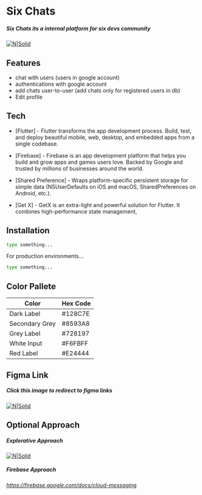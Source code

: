 # Six Chats
##### _Six Chats its a internal platform for six devs community_

[![N|Solid](https://cldup.com/dTxpPi9lDf.thumb.png)]()

## Features
- chat with users (users in google account)
- authentications with google account
- add chats user-to-user (add chats only for registered users in db)
- Edit profile

## Tech

- [Flutter] - Flutter transforms the app development process. Build, test, and deploy beautiful mobile, web, desktop, and embedded apps from a single codebase.

- [Firebase] - Firebase is an app development platform that helps you build and grow apps and games users love. Backed by Google and trusted by millions of businesses around the world.
- [Shared Preference] - Wraps platform-specific persistent storage for simple data (NSUserDefaults on iOS and macOS, SharedPreferences on Android, etc.).
- [Get X] - GetX is an extra-light and powerful solution for Flutter. It combines high-performance state management,



## Installation


```sh
type something...
```

For production environments...

```sh
type something...
```

## Color Pallete


| Color | Hex Code |
| ------ | ------ |
| Dark Label | #128C7E |
| Secondary Grey | #8593A8|
| Grey Label | #728197 |
| White Input | #F6FBFF |
| Red Label | #E24444 |

## Figma Link
##### _Click this image to redirect to figma links_




[![N|Solid](https://cdn.icon-icons.com/icons2/2429/PNG/512/figma_logo_icon_147289.png)](https://www.figma.com/file/6ec3EQYbfPljDBveWUW6o0/Chatx---Web3-Privacy-Chat-Platform-(Community)?node-id=70%3A120)

## Optional Approach 

##### _Explorative Approach_ 

[![N|Solid](https://i.ibb.co/gWg1VRj/Whats-App-Image-2022-11-14-at-00-53-26.jpg)]()

##### _Firebase Approach_ 

###### _https://firebase.google.com/docs/cloud-messaging_





